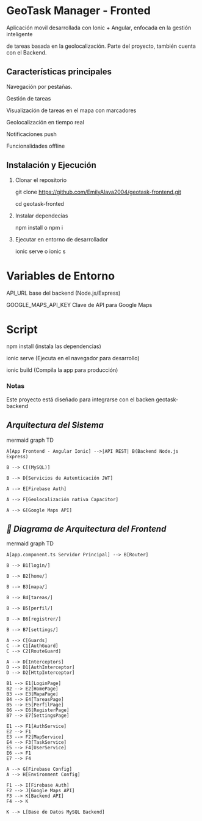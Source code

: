 # GeoTask Manager - Fronted

Aplicación movil desarrollada con Ionic + Angular, enfocada en la gestión inteligente

de tareas basada en la geolocalización. Parte del proyecto, también cuenta con el Backend.

## Características principales

Navegación por pestañas.

Gestión de tareas

Visualización de tareas en el mapa con marcadores

Geolocalización en tiempo real

Notificaciones push

Funcionalidades offline 

## Instalación y Ejecución

1. Clonar el repositorio

   git clone https://github.com/EmilyAlava2004/geotask-frontend.git

   cd geotask-fronted

3. Instalar dependecias

   npm install o npm i

4. Ejecutar en entorno de desarrollador

   ionic serve o ionic s

# Variables de Entorno 

API_URL base del backend (Node.js/Express)

GOOGLE_MAPS_API_KEY Clave de API para Google Maps

# Script 

npm install (instala las dependencias)

ionic serve (Ejecuta en el navegador para desarrollo)

ionic build (Compila la app para producción)

### Notas

Este proyecto está diseñado para integrarse con el backen geotask-backend


## *Arquitectura del Sistema*

mermaid
graph TD

    A[App Frontend - Angular Ionic] -->|API REST| B(Backend Node.js Express)
    
    B --> C[(MySQL)]
    
    B --> D[Servicios de Autenticación JWT]
    
    A --> E[Firebase Auth]
    
    A --> F[Geolocalización nativa Capacitor]
    
    A --> G[Google Maps API]


## *🧩 Diagrama de Arquitectura del Frontend*

mermaid
graph TD

    A[app.component.ts Servidor Principal] --> B[Router]
    
    B --> B1[login/]
    
    B --> B2[home/]
    
    B --> B3[mapa/]
    
    B --> B4[tareas/]
    
    B --> B5[perfil/]
    
    B --> B6[registrer/]
    
    B --> B7[settings/]

    A --> C[Guards]
    C --> C1[AuthGuard]
    C --> C2[RouteGuard]

    A --> D[Interceptors]  
    D --> D1[AuthInterceptor]
    D --> D2[HttpInterceptor]

    B1 --> E1[LoginPage]
    B2 --> E2[HomePage]
    B3 --> E3[MapaPage]
    B4 --> E4[TareasPage]
    B5 --> E5[PerfilPage]
    B6 --> E6[RegisterPage]
    B7 --> E7[SettingsPage]

    E1 --> F1[AuthService]
    E2 --> F1
    E3 --> F2[MapService]
    E4 --> F3[TaskService]
    E5 --> F4[UserService]
    E6 --> F1
    E7 --> F4

    A --> G[Firebase Config]
    A --> H[Environment Config]

    F1 --> I[Firebase Auth]
    F2 --> J[Google Maps API]  
    F3 --> K[Backend API]
    F4 --> K

    K --> L[Base de Datos MySQL Backend]
